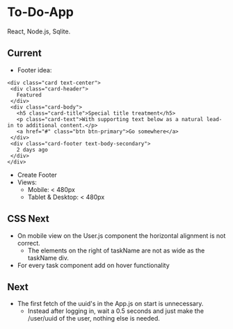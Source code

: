 # To-Do-App

React, Node.js, Sqlite.

## Current
 - Footer idea: 
 ```
 <div class="card text-center">
  <div class="card-header">
    Featured
  </div>
  <div class="card-body">
    <h5 class="card-title">Special title treatment</h5>
    <p class="card-text">With supporting text below as a natural lead-in to additional content.</p>
    <a href="#" class="btn btn-primary">Go somewhere</a>
  </div>
  <div class="card-footer text-body-secondary">
    2 days ago
  </div>
</div>
 ```
- Create Footer
- Views: 
  - Mobile: < 480px
  - Tablet & Desktop: < 480px 

## CSS Next
- On mobile view on the User.js component the horizontal alignment is not correct.
    - The elements on the right of taskName are not as wide as the taskName div.
- For every task component add on hover functionality

## Next

- The first fetch of the uuid's in the App.js on start is unnecessary.
    - Instead after logging in, wait a 0.5 seconds and just make the /user/uuid of the user, nothing else is needed.
